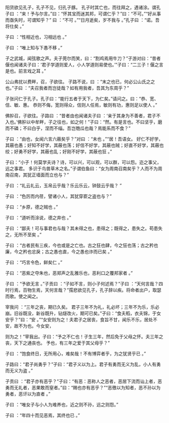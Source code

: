 阳货欲见孔子，孔子不见，归孔子豚。 孔子时其亡也，而往拜之，遇诸涂。谓孔子曰 ：“来！予与尔言。”曰：“怀其宝而迷其邦，可谓仁乎？”曰：“不可。”“好从事而亟失时，可谓知乎？” 曰 ：“不可 。”“日月逝矣，岁不我与 。”孔子曰 ：“诺。吾将仕矣 。”

子曰 ：“性相近也，习相远也 。”

子曰 ：“唯上知与下愚不移 。”

子之武城，闻弦歌之声。夫子莞尔而笑，曰：“割鸡焉用牛刀？”子游对曰：“昔者偃也闻诸夫子曰：‘君子学道则爱人，小人学道则易使也。’”子曰：“二三子！偃之言是也。前言戏之耳 。”

公山弗扰以费畔，召，子欲往。 子路不说，曰 ：“末之也已，何必公山氏之之也。”子曰 ：“夫召我者而岂徒哉？如有用我者，吾其为东周乎？”

子张问仁于孔子。孔子曰：“能行五者于天下，为仁矣。”请问之。曰：“恭、宽、信、敏、惠。 恭则不侮，宽则得众，信则人任焉，敏则有功，惠则足以使人 。”

佛肸召，子欲往。子路曰 ：“昔者由也闻诸夫子曰 ：‘亲于其身为不善者，君子不入也。’佛肸以中牟畔，子之往也，如之何！”子曰：“然。有是言也。不曰坚乎，磨而不磷；不曰白乎，涅而不缁。吾岂匏瓜也哉？焉能系而不食？”

子曰 ：“由也，女闻六言六蔽矣乎？”对曰 ：“未也 。”“居！吾语女。 好仁不好学，其蔽也愚；好知不好学，其蔽也荡；好信不好学，其蔽也贼；好直不好学，其蔽也绞；好勇不好学，其蔽也乱；好刚不好学，其蔽也狂 。”

子曰：“小子！何莫学夫诗？诗，可以兴，可以观，可以群，可以怨。迩之事父，远之事君。 多识于鸟兽草木之名。”子谓伯鱼曰：“女为周南召南矣乎？人而不为周南召南，其犹正墙面而立也与？”

子曰 ：“礼云礼云，玉帛云乎哉？乐云乐云，钟鼓云乎哉？ ”

子曰 ：“色厉而内荏，譬诸小人，其犹穿窬之盗也与？”

子曰 ：“乡原，德之贼也 。”

子曰 ：“道听而涂说，德之弃也 。”

子曰 ：“鄙夫！可与事君也与哉？其未得之也，患得之；既得之，患失之。苟患失之，无所不至矣 。”

子曰 ：“古者民有三疾，今也或是之亡也。古之狂也肆，今之狂也荡；古之矜也廉，今之矜也忿戾；古之愚也直，今之愚也诈而已矣 。”

子曰 ：“巧言令色，鲜矣仁 。”

子曰 ：“恶紫之夺朱也，恶郑声之乱雅乐也，恶利口之覆邦家者 。”

子曰 ：“予欲无言 。”子贡曰 ：“子如不言，则小子何述焉？”子曰 ：“天何言哉？四时行焉，百物生焉，天何言哉？”孺悲欲见孔子，孔子辞以疾。将命者出户，取瑟而歌。使之闻之。

宰我问 ：“三年之丧，期已久矣。 君子三年不为礼，礼必坏；三年不为乐，乐必崩。旧谷既没，新谷既升，钻燧改火，期可已矣。”子曰：“食夫稻，衣夫锦，于女安乎？”曰：“安 。”“女安则为之！夫君子之居丧，食旨不甘，闻乐不乐，居处不安，故不为也。今女安，

则为之！”宰我出。子曰：“予之不仁也！子生三年，然后免于父母之怀。夫三年之丧，天下之通丧也。 予也，有三年之爱于其父母乎？”

子曰 ：“饱食终日，无所用心，难矣哉！不有博弈者乎，为之犹贤乎已 。”

子路曰：“君子尚勇乎？”子曰：“君子义以为上。君子有勇而无义为乱，小人有勇而无义为盗 。”

子贡曰 ：“君子亦有恶乎？”子曰：“有恶：恶称人之恶者，恶居下流而讪上者，恶勇而无礼者，恶果敢而窒者。”曰：“赐也亦有恶乎？”“恶徼以为知者，恶不孙以为勇者，恶讦以为直者 。”

子曰 ：“唯女子与小人为难养也，近之则不孙，远之则怨。”

子曰 ：“年四十而见恶焉，其终也已 。”